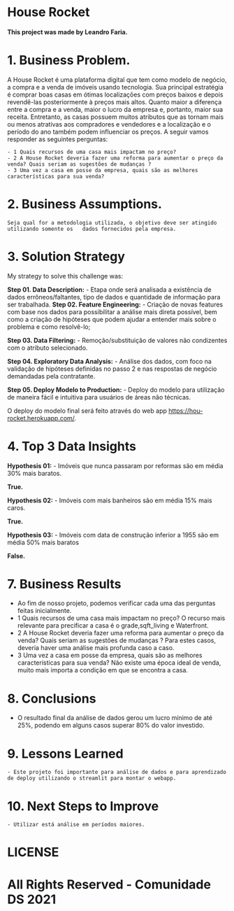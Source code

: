 # House Rocket


#### This project was made by Leandro Faria.

# 1. Business Problem.
  
A House Rocket é uma plataforma digital que tem como modelo de negócio, a compra e a venda de imóveis usando tecnologia. Sua principal estratégia é comprar boas casas em ótimas localizações com preços baixos e depois revendê-las posteriormente à preços mais altos. Quanto maior a diferença entre a compra e a venda, maior o lucro da empresa e, portanto, maior sua receita. Entretanto, as casas possuem muitos atributos que as tornam mais ou menos atrativas aos compradores e vendedores e a localização e o período do ano também podem influenciar os preços. A seguir vamos responder as seguintes perguntas:

	- 1 Quais recursos de uma casa mais impactam no preço?
	- 2 A House Rocket deveria fazer uma reforma para aumentar o preço da venda? Quais seriam as sugestões de mudanças ?
	- 3 Uma vez a casa em posse da empresa, quais são as melhores características para sua venda?


# 2. Business Assumptions.
	Seja qual for a metodologia utilizada, o objetivo deve ser atingido utilizando somente os 	dados fornecidos pela empresa.

# 3. Solution Strategy

My strategy to solve this challenge was:

**Step 01. Data Description:**
	- Etapa onde será analisada a existência de dados errôneos/faltantes, tipo de dados e 	  	 quantidade de informação para ser trabalhada.
**Step 02. Feature Engineering:**
	- Criação de novas features com base nos dados para possibilitar a análise mais direta 	possível, bem como a criação de hipóteses que podem ajudar a entender       mais sobre o 	problema e como resolvê-lo;


**Step 03. Data Filtering:**
	- Remoção/substituição de valores não condizentes com o atributo selecionado.


**Step 04. Exploratory Data Analysis:**
	- Análise dos dados, com foco na validação de hipóteses definidas no passo 2 e nas respostas 	de negócio demandadas pela contratante.

**Step  05. Deploy Modelo to Production:**
	- Deploy do modelo para utilização de maneira fácil e intuitiva para usuários de áreas não técnicas.
  
  O deploy do modelo final será feito através do web app https://hou-rocket.herokuapp.com/.

# 4. Top 3 Data Insights

**Hypothesis 01:**
	- Imóveis que nunca passaram por reformas são em média 30% mais baratos.


**True.**

**Hypothesis 02:**
	- Imóveis com mais banheiros são em média 15% mais caros.

**True.**

**Hypothesis 03:**
	- Imóveis com data de construção inferior a 1955 são em média 50% mais baratos

**False.**

# 7. Business Results
  - Ao fim de nosso projeto, podemos verificar cada uma das perguntas feitas inicialmente.
  - 1 Quais recursos de uma casa mais impactam no preço? O recurso mais relevante para precificar a casa é o grade,sqft_living e Waterfront.
  - 2 A House Rocket deveria fazer uma reforma para aumentar o preço da venda? Quais seriam as sugestões de mudanças ? Para estes casos, deveria haver uma análise       mais profunda caso a caso.
  - 3 Uma vez a casa em posse da empresa, quais são as melhores características para sua venda? Não existe uma época ideal de venda, muito mais importa a condição em que se encontra a casa.


# 8. Conclusions
  - O resultado final da análise de dados gerou um lucro mínimo de até 25%, podendo em alguns casos superar 80% do valor investido.


# 9. Lessons Learned
	- Este projeto foi importante para análise de dados e para aprendizado de deploy utilizando o streamlit para montar o webapp.

# 10. Next Steps to Improve
	- Utilizar está análise em períodos maiores.

# LICENSE

# All Rights Reserved - Comunidade DS 2021
